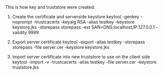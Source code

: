 This is how key and truststore were created:

1. Create the certificate and serverside keystore
keytool -genkey -noprompt -trustcacerts -keyalg RSA -alias testkey -keystore keystore.jks -storepass storepass -ext SAN=DNS:localhost,IP:127.0.0.1 -validity 9999

2. Export server certificate
keytool -export -alias testkey -storepass storepass -file server.cer -keystore keystore.jks

3. Import server certificate into new truststore to use on the client side
keytool -import -v -trustcacerts -alias testkey -file server.cer -keystore truststore.jks


